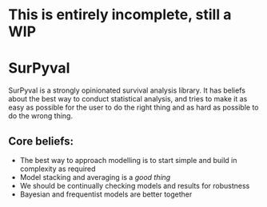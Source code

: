 # This is entirely incomplete, still a WIP

# SurPyval

SurPyval is a strongly opinionated survival analysis library.  It has beliefs about the best way to conduct statistical analysis, and tries to make it as easy as possible for the user to do the right thing and as hard as possible to do the wrong thing.  

## Core beliefs:

* The best way to approach modelling is to start simple and build in complexity as required
* Model stacking and averaging is a _good thing_
* We should be continually checking models and results for robustness
* Bayesian and frequentist models are better together
